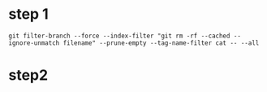 # step 1

    git filter-branch --force --index-filter "git rm -rf --cached --ignore-unmatch filename" --prune-empty --tag-name-filter cat -- --all

# step2

    